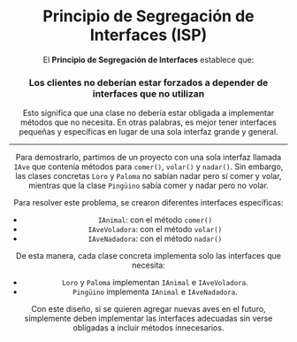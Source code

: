 <div align="center">

# Principio de Segregación de Interfaces (ISP)

El **Principio de Segregación de Interfaces** establece que:
### Los clientes no deberían estar forzados a depender de interfaces que no utilizan
Esto significa que una clase no debería estar obligada a implementar métodos que no necesita. En otras palabras, es mejor tener interfaces pequeñas y específicas en lugar de una sola interfaz grande y general.


---


Para demostrarlo, partimos de un proyecto con una sola interfaz llamada `IAve` que contenía métodos para `comer()`, `volar()` y `nadar()`. Sin embargo, las clases concretas `Loro` y `Paloma` no sabían nadar pero sí comer y volar, mientras que la clase `Pingüino` sabía comer y nadar pero no volar.

Para resolver este problema, se crearon diferentes interfaces específicas:

- `IAnimal`: con el método `comer()`
- `IAveVoladora`: con el método `volar()`
- `IAveNadadora`: con el método `nadar()`

De esta manera, cada clase concreta implementa solo las interfaces que necesita:

- `Loro` y `Paloma` implementan `IAnimal` e `IAveVoladora`.
- `Pingüino` implementa `IAnimal` e `IAveNadadora`.

Con este diseño, si se quieren agregar nuevas aves en el futuro, simplemente deben implementar las interfaces adecuadas sin verse obligadas a incluir métodos innecesarios.

</div>
